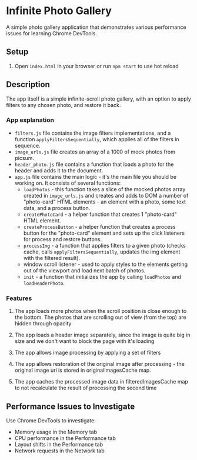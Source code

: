 # Infinite Photo Gallery

A simple photo gallery application that demonstrates various performance issues for learning Chrome DevTools.

## Setup

1. Open `index.html` in your browser or run `npm start` to use hot reload

## Description

The app itself is a simple infinite-scroll photo gallery, with an option to apply filters to any chosen photo, and restore it back.

### App explanation

- `filters.js` file contains the image filters implementations, and a function `applyFiltersSequentially`, which applies all of the filters in sequence.
- `image_urls.js` file creates an array of a 1000 of mock photos from picsum.
- `header_photo.js` file contains a function that loads a photo for the header and adds it to the document.
- `app.js` file contains the main logic - it's the main file you should be working on. It consists of several functions:
    - `loadPhotos` - this function takes a slice of the mocked photos array created in `image_urls.js` and creates and adds to DOM a number of "photo-card" HTML elements - an element with a photo, some text data, and a process button.
    - `createPhotoCard` - a helper function that creates 1 "photo-card" HTML element.
    - `createProcessButton` - a helper function that creates a process button for the "photo-card" element and sets up the click listeners for process and restore buttons.
    - `processImg` - a function that applies filters to a given photo (checks cache, calls `applyFiltersSequentially`, updates the img element with the filtered result).
    - window scroll listener - used to apply styles to the elements getting out of the viewport and load next batch of photos.
    - `init` - a function that initializes the app by calling `loadPhotos` and `loadHeaderPhoto`.

### Features

1.  The app loads more photos when the scroll position is close enough to the bottom. The photos that are scrolling out of view (from the top) are hidden through opacity


2. The app loads a header image separately, since the image is quite big in size and we don't want to block the page with it's loading


3. The app allows image processing by applying a set of filters


4. The app allows restoration of the original image after processing - the original image url is stored in originalImagesCache map.


5. The app caches the processed image data in filteredImagesCache map to not recalculate the result of processing the second time


## Performance Issues to Investigate

Use Chrome DevTools to investigate:
- Memory usage in the Memory tab
- CPU performance in the Performance tab
- Layout shifts in the Performance tab
- Network requests in the Network tab 